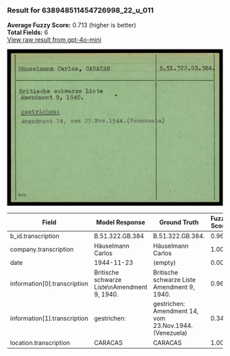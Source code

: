 ### Result for 638948511454726998_22_u_011
**Average Fuzzy Score:** 0.713 (higher is better)<br>
**Total Fields:** 6<br>
[View raw result from gpt-4o-mini](https://github.com/RISE-UNIBAS/humanities_data_benchmark/blob/main/results/2025-10-24/T0306/request_T0306_638948511454726998_22_u_011.json)

<img src="https://github.com/RISE-UNIBAS/humanities_data_benchmark/blob/main/benchmarks/blacklist/images/638948511454726998_22_u_011.jpg?raw=true" alt="638948511454726998_22_u_011" width="600px">

| Field | Model Response | Ground Truth | Fuzzy Score | Match |
|-------|----------------|--------------|-------------|-------|
| b_id.transcription | B.51.322.GB.384 | B.51.322.GB.384. | 0.968 | ✅ |
| company.transcription | Häuselmann Carlos | Häuselmann Carlos | 1.000 | ✅ |
| date | 1944-11-23 | (empty) | 0.000 | ❌ |
| information[0].transcription | Britische schwarze Liste\nAmendment 9, 1940. | Britische schwarze Liste<br>Amendment 9, 1940. | 0.966 | ✅ |
| information[1].transcription | gestrichen: | gestrichen:<br>Amendment 14, vom 23.Nov.1944.(Venezuela) | 0.344 | ❌ |
| location.transcription | CARACAS | CARACAS | 1.000 | ✅ |
